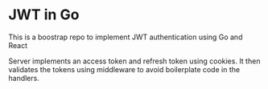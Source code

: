 # JWT in Go

This is a boostrap repo to implement JWT authentication using Go and React

Server implements an access token and refresh token using cookies. It then validates the tokens using middleware to avoid boilerplate code in the handlers.
